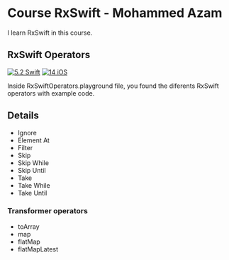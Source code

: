 # Course RxSwift - Mohammed Azam
I learn RxSwift in this course.

## RxSwift Operators

[![5.2 Swift](https://img.shields.io/badge/Swift-5.2-green.svg)](https://github.com/Naereen/badges)
[![14 iOS](https://img.shields.io/badge/iOS-13x+-blue.svg)](https://github.com/Naereen/badges)

Inside RxSwiftOperators.playground file, you found the diferents RxSwift operators with example code.

## Details
- Ignore
- Element At
- Filter
- Skip
- Skip While
- Skip Until
- Take
- Take While
- Take Until

### Transformer operators
- toArray
- map
- flatMap
- flatMapLatest
